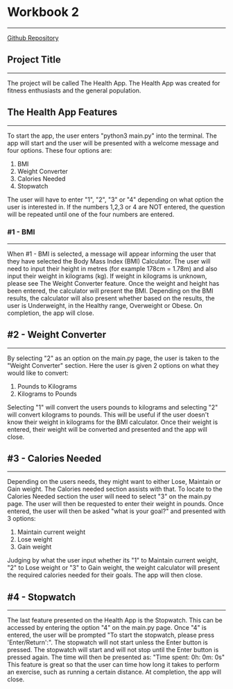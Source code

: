 # Workbook 2
---


[Github Repository](https://github.com/JordanWalling/workbook2)

## Project Title 
---
The project will be called The Health App. The Health App was created for fitness enthusiasts and the general population. 

## The Health App Features
---

To start the app, the user enters "python3 main.py" into the terminal. The app will start and the user will be presented with a welcome message and four options. These four options are:
1. BMI
2. Weight Converter 
3. Calories Needed
4. Stopwatch 

The user will have to enter "1", "2", "3" or "4" depending on what option the user is interested in. If the numbers 1,2,3 or 4 are NOT entered, the question will be repeated until one of the four numbers are entered. 

### #1 - BMI
---

When #1 - BMI is selected, a message will appear informing the user that they have selected the Body Mass Index (BMI) Calculator. The user will need to input their height in metres (for example 178cm = 1.78m) and also input their weight in kilograms (kg). If weight in kilograms is unknown, please see The Weight Converter feature. Once the weight and height has been entered, the calculator will present the BMI. Depending on the BMI results, the calculator will also present whether based on the results, the user is Underweight, in the Healthy range, Overweight or Obese. On completion, the app will close. 

## #2 - Weight Converter 
---
By selecting "2" as an option on the main.py page, the user is taken to the "Weight Converter" section. Here the user is given 2 options on what they would like to convert: 
1. Pounds to Kilograms
2. Kilograms to Pounds

Selecting "1" will convert the users pounds to kilograms and selecting "2" will convert kilograms to pounds. This will be useful if the user doesn't know their weight in kilograms for the BMI calculator. Once their weight is entered, their weight will be converted and presented and the app will close. 

## #3 - Calories Needed
---

Depending on the users needs, they might want to either Lose, Maintain or Gain weight. The Calories needed section assists with that. To locate to the Calories Needed section the user will need to select "3" on the main.py page. The user will then be requested to enter their weight in pounds. Once entered, the user will then be asked "what is your goal?" and presented with 3 options:
1. Maintain current weight 
2. Lose weight 
3. Gain weight 

Judging by what the user input whether its "1" to Maintain current weight, "2" to Lose weight or "3" to Gain weight, the weight calculator will present the required calories needed for their goals. The app will then close. 

## #4 - Stopwatch
---

The last feature presented on the Health App is the Stopwatch. This can be accessed by entering the option "4" on the main.py page. Once "4" is entered, the user will be prompted "To start the stopwatch, please press 'Enter/Return':". The stopwatch will not start unless the Enter button is pressed. The stopwatch will start and will not stop until the Enter button is pressed again. The time will then be presented as:
"Time spent: 0h: 0m: 0s"
This feature is great so that the user can time how long it takes to perform an exercise, such as running a certain distance. At completion, the app will close. 